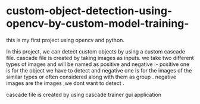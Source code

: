 # custom-object-detection-using-opencv-by-custom-model-training-


this is my first project using opencv and python.


In this project, we can detect custom objects by using a custom cascade file. cascade file is created by taking images as inputs.
we take two different types of images and will be named as positive and negative :- positive one is for the object we have to detect and negative one is for the images of the similar types or often considered along with them as group . negative images are the images ,we dont want to detect .


cascade file is created by using cascade trainer gui application
